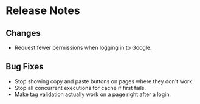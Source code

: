 # Release Notes

## Changes
- Request fewer permissions when logging in to Google.

## Bug Fixes
- Stop showing copy and paste buttons on pages where they don't work.
- Stop all concurrent executions for cache if first fails.
- Make tag validation actually work on a page right after a login.

